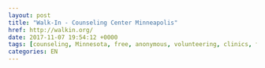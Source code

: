 ```yaml
---
layout: post
title: "Walk-In - Counseling Center Minneapolis"
href: http://walkin.org/
date: 2017-11-07 19:54:12 +0000
tags: [counseling, Minnesota, free, anonymous, volunteering, clinics, families]
categories: EN
---
```

